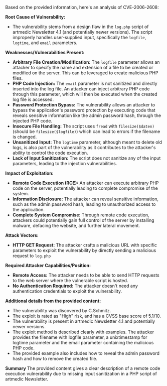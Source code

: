 Based on the provided information, here's an analysis of CVE-2006-2608:

**Root Cause of Vulnerability:**

*   The vulnerability stems from a design flaw in the `log.php` script of artmedic Newsletter 4.1 (and potentially newer versions). The script improperly handles user-supplied input, specifically the `logfile`, `logtime`, and `email` parameters.

**Weaknesses/Vulnerabilities Present:**

*   **Arbitrary File Creation/Modification:** The `logfile` parameter allows an attacker to specify the name and extension of a file to be created or modified on the server. This can be leveraged to create malicious PHP files.
*   **PHP Code Injection:** The `email` parameter is not sanitized and directly inserted into the log file. An attacker can inject arbitrary PHP code through this parameter, which will then be executed when the created log file is accessed.
*   **Password Protection Bypass:** The vulnerability allows an attacker to bypass the application's password protection by executing code that reveals sensitive information like the admin password hash, through the injected PHP code.
*   **Insecure File Handling:** The script uses `fread` with `filesize($daten)` (should be `filesize($logfile)`) which can lead to errors if the filename is changed.
*   **Unsanitized Input:** The `logtime` parameter, although meant to delete old logs, is also part of the vulnerability as it contributes to the attacker's ability to control the code execution.
*   **Lack of Input Sanitization:** The script does not sanitize any of the input parameters, leading to the injection vulnerabilities.

**Impact of Exploitation:**

*   **Remote Code Execution (RCE):** An attacker can execute arbitrary PHP code on the server, potentially leading to complete compromise of the system.
*   **Information Disclosure:** The attacker can reveal sensitive information, such as the admin password hash, leading to unauthorized access to the application.
*   **Complete System Compromise:** Through remote code execution, attackers could potentially gain full control of the server by installing malware, defacing the website, and further lateral movement.

**Attack Vectors:**

*   **HTTP GET Request:** The attacker crafts a malicious URL with specific parameters to exploit the vulnerability by directly sending a malicious request to `log.php`

**Required Attacker Capabilities/Position:**

*   **Remote Access:** The attacker needs to be able to send HTTP requests to the web server where the vulnerable script is hosted.
*   **No Authentication Required:** The attacker doesn't need any authentication credentials to exploit the vulnerability.

**Additional details from the provided content:**

* The vulnerability was discovered by C.Schmitz.
* The exploit is rated as "High" risk, and has a CVSS base score of 5.1/10.
* The vulnerability is present in artmedic Newsletter 4.1 and potentially newer versions.
* The exploit method is described clearly with examples. The attacker provides the filename with logfile parameter, a unixtimestamp for logtime parameter and the email parameter containing the malicious PHP code.
* The provided example also includes how to reveal the admin password hash and how to remove the created file.

**Summary**
The provided content gives a clear description of a remote code execution vulnerability due to missing input sanitization in a PHP script of artmedic Newsletter.